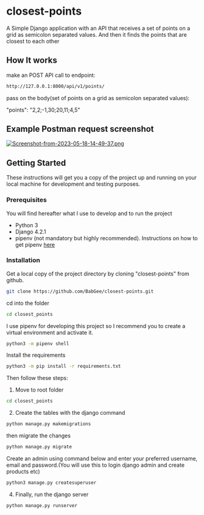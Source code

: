# closest-points


A Simple Django application with an API that receives a set of points on a grid as semicolon separated values. And then it finds the points that are closest to each other

## How It works

make an POST API call to endpoint:

```bash
http://127.0.0.1:8000/api/v1/points/
``` 
pass on the body(set of points on a grid as semicolon separated values):

"points": "2,2;-1,30;20,11;4,5"

## Example Postman request screenshot

[![Screenshot-from-2023-05-18-14-49-37.png](https://i.postimg.cc/mZShN7vp/Screenshot-from-2023-05-18-14-49-37.png)](https://postimg.cc/jCLsRndy)


## Getting Started

These instructions will get you a copy of the project up and running on your local machine for development and testing purposes.


### Prerequisites
You will find hereafter what I use to develop and to run the project
* Python 3
* Django 4.2.1
* pipenv (not mandatory but highly recommended).  Instructions on how to get pipenv [here](https://pypi.org/project/pipenv/)



### Installation

Get a local copy of the project directory by cloning "closest-points" from github.

```bash
git clone https://github.com/BabGee/closest-points.git
```

cd into the folder

```bash
cd closest_points
```

I use pipenv for developing this project so I recommend you to create a virtual environment and activate it.

```bash
python3 -m pipenv shell
```

Install the requirements

```bash
python3 -m pip install -r requirements.txt
```

Then follow these steps:
1. Move to root folder 

```bash
cd closest_points
```

2. Create the tables with the django command 

```bash
python manage.py makemigrations
```
then migrate the changes
 
```bash
python manage.py migrate
```

Create an admin using command below and enter your preferred username, email and password.(You will use this to login django admin and create products etc)
 
```bash
python3 manage.py createsuperuser
```

4. Finally, run the django server

```bash
python manage.py runserver
```


